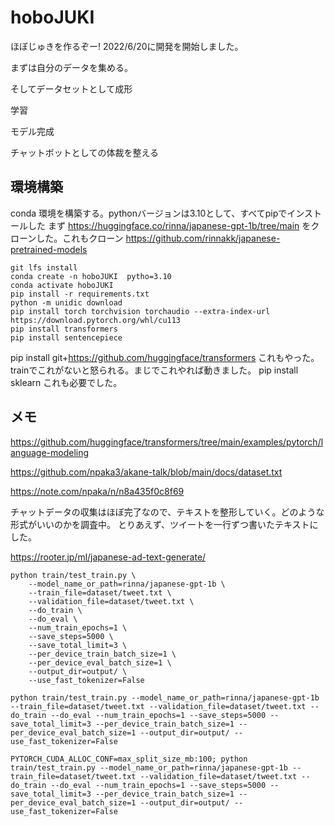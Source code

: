 # hoboJUKI
ほぼじゅきを作るぞー! 2022/6/20に開発を開始しました。

まずは自分のデータを集める。

そしてデータセットとして成形

学習

モデル完成

チャットボットとしての体裁を整える

## 環境構築
conda 環境を構築する。pythonバージョンは3.10として、すべてpipでインストールした
まず https://huggingface.co/rinna/japanese-gpt-1b/tree/main をクローンした。これもクローン https://github.com/rinnakk/japanese-pretrained-models 
```
git lfs install
conda create -n hoboJUKI  pytho=3.10
conda activate hoboJUKI
pip install -r requirements.txt
python -m unidic download
pip install torch torchvision torchaudio --extra-index-url https://download.pytorch.org/whl/cu113
pip install transformers
pip install sentencepiece
```
pip install git+https://github.com/huggingface/transformers
これもやった。trainでこれがないと怒られる。まじでこれやれば動きました。
pip install sklearn
これも必要でした。

## メモ
https://github.com/huggingface/transformers/tree/main/examples/pytorch/language-modeling

https://github.com/npaka3/akane-talk/blob/main/docs/dataset.txt

https://note.com/npaka/n/n8a435f0c8f69

チャットデータの収集はほぼ完了なので、テキストを整形していく。どのような形式がいいのかを調査中。
    とりあえず、ツイートを一行ずつ書いたテキストにした。

https://rooter.jp/ml/japanese-ad-text-generate/


```
python train/test_train.py \
    --model_name_or_path=rinna/japanese-gpt-1b \
    --train_file=dataset/tweet.txt \
    --validation_file=dataset/tweet.txt \
    --do_train \
    --do_eval \
    --num_train_epochs=1 \
    --save_steps=5000 \
    --save_total_limit=3 \
    --per_device_train_batch_size=1 \
    --per_device_eval_batch_size=1 \
    --output_dir=output/ \
    --use_fast_tokenizer=False
```
```
python train/test_train.py --model_name_or_path=rinna/japanese-gpt-1b --train_file=dataset/tweet.txt --validation_file=dataset/tweet.txt --do_train --do_eval --num_train_epochs=1 --save_steps=5000 --save_total_limit=3 --per_device_train_batch_size=1 --per_device_eval_batch_size=1 --output_dir=output/ --use_fast_tokenizer=False
```
```
PYTORCH_CUDA_ALLOC_CONF=max_split_size_mb:100; python train/test_train.py --model_name_or_path=rinna/japanese-gpt-1b --train_file=dataset/tweet.txt --validation_file=dataset/tweet.txt --do_train --do_eval --num_train_epochs=1 --save_steps=5000 --save_total_limit=3 --per_device_train_batch_size=1 --per_device_eval_batch_size=1 --output_dir=output/ --use_fast_tokenizer=False
```